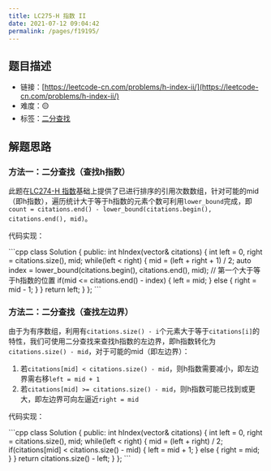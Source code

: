 ```yaml
---
title: LC275-H 指数 II
date: 2021-07-12 09:04:42
permalink: /pages/f19195/
---
```



## 题目描述

- 链接：[https://leetcode-cn.com/problems/h-index-ii/](https://leetcode-cn.com/problems/h-index-ii/)
- 难度：🟡
- 标签：[二分查找](/pages/34f617/)

## 解题思路
### 方法一：二分查找（查找h指数）
此题在[LC274-H 指数](/pages/c1fc01/)基础上提供了已进行排序的引用次数数组，针对可能的mid（即h指数），遍历统计大于等于h指数的元素个数可利用`lower_bound`完成，即`count = citations.end() - lower_bound(citations.begin(), citations.end(), mid)`。

代码实现：

<code-group>
<code-block title="C++" active>
```cpp
class Solution {
public:
    int hIndex(vector<int>& citations) {
        int left = 0, right = citations.size(), mid;
        while(left < right) {
            mid = (left + right + 1) / 2;
            auto index = lower_bound(citations.begin(), citations.end(), mid);  // 第一个大于等于h指数的位置
            if(mid <= citations.end() - index) {
                left = mid;
            } else {
                right = mid - 1;
            }
        }
        return left;
    }
};
```
</code-block>
</code-group>

### 方法二：二分查找（查找左边界）
由于为有序数组，利用有`citations.size() - i`个元素大于等于`citations[i]`的特性，我们可使用二分查找来查找h指数的左边界，即h指数转化为`citations.size() - mid`，对于可能的mid（即左边界）：
1. 若`citations[mid] < citations.size() - mid`，则h指数需要减小，即左边界需右移`left = mid + 1`
2. 若`citations[mid] >= citations.size() - mid`，则h指数可能已找到或更大，即左边界可向左逼近`right = mid`

代码实现：

<code-group>
<code-block title="C++" active>
```cpp
class Solution {
public:
    int hIndex(vector<int>& citations) {
        int left = 0, right = citations.size(), mid;
        while(left < right) {
            mid = (left + right) / 2;
            if(citations[mid] < citations.size() - mid) {
                left = mid + 1;
            } else {
                right = mid;
            }
        }
        return citations.size() - left;
    }
};
```
</code-block>
</code-group>